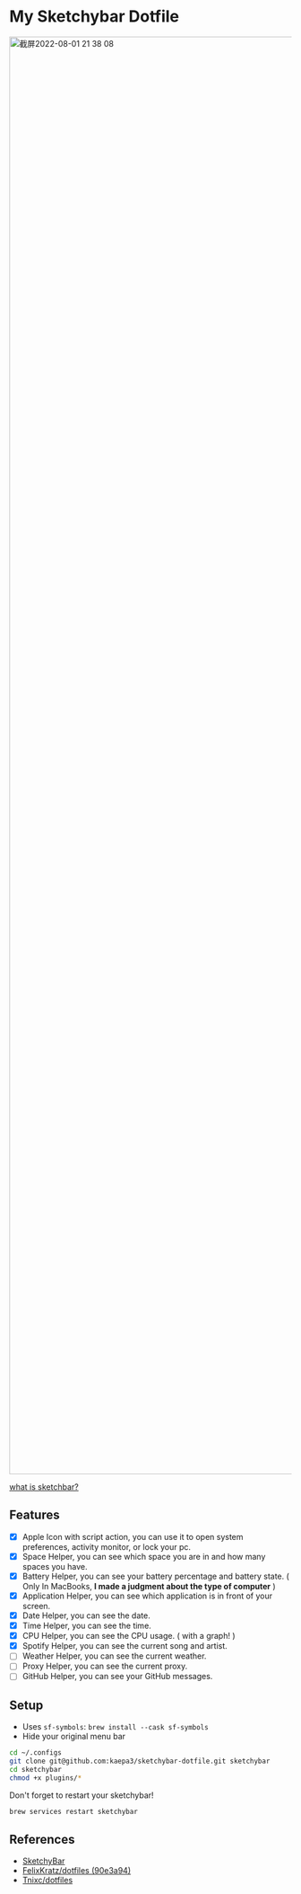 # My Sketchybar Dotfile

<img width="2560" alt="截屏2022-08-01 21 38 08" src="https://user-images.githubusercontent.com/62133302/182160425-60a5c4d7-b274-4eac-8995-fe9215acd8c4.png">

[what is sketchbar?](https://github.com/FelixKratz/SketchyBar)

## Features

- [x] Apple Icon with script action, you can use it to open system preferences, activity monitor, or lock your pc.
- [x] Space Helper, you can see which space you are in and how many spaces you have.
- [x] Battery Helper, you can see your battery percentage and battery state. ( Only In MacBooks, **I made a judgment about the type of computer** )
- [x] Application Helper, you can see which application is in front of your screen.
- [x] Date Helper, you can see the date.
- [x] Time Helper, you can see the time.
- [x] CPU Helper, you can see the CPU usage. ( with a graph! )
- [x] Spotify Helper, you can see the current song and artist.
- [ ] Weather Helper, you can see the current weather.
- [ ] Proxy Helper, you can see the current proxy.
- [ ] GitHub Helper, you can see your GitHub messages.

## Setup

- Uses `sf-symbols`: `brew install --cask sf-symbols`
- Hide your original menu bar

```bash
cd ~/.configs
git clone git@github.com:kaepa3/sketchybar-dotfile.git sketchybar
cd sketchybar
chmod +x plugins/*
```

Don't forget to restart your sketchybar!

```bash
brew services restart sketchybar
```

## References

- [SketchyBar](https://github.com/FelixKratz/SketchyBar)
- [FelixKratz/dotfiles (90e3a94)](https://github.com/FelixKratz/dotfiles/tree/90e3a94727b4a8ab2211500fee0f3d1e77f603a6)
- [Tnixc/dotfiles](https://github.com/FelixKratz/SketchyBar/discussions/47#discussioncomment-3069564)
